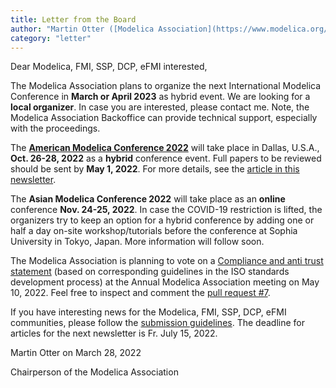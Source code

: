 ```yaml
---
title: Letter from the Board
author: "Martin Otter ([Modelica Association](https://www.modelica.org/))"
category: "letter"
---
```


Dear Modelica, FMI, SSP, DCP, eFMI interested,

The Modelica Association plans to organize the next International Modelica Conference in **March or April 2023** as hybrid event.
We are looking for a **local organizer**. In case you are interested, please contact me.
Note, the Modelica Association Backoffice can provide technical support, especially with the proceedings.

The **[American Modelica Conference 2022](https://2022.american.conference.modelica.org/)** will take place in Dallas, U.S.A., 
**Oct. 26-28, 2022** as a **hybrid** conference event. Full papers to be reviewed should be sent by **May 1, 2022**.
For more details, see the [article in this newsletter](#amc_2022).

The **Asian Modelica Conference 2022** will take place as an **online** conference **Nov. 24-25, 2022**.
In case the COVID-19 restriction is lifted, the organizers try to keep an option
for a hybrid conference by adding one or half a day on-site workshop/tutorials before the conference
at Sophia University in Tokyo, Japan. More information will follow soon.

The Modelica Association is planning to vote on a [Compliance and anti trust statement](https://github.com/modelica/MA-Bylaws/pull/7/files/85143d4ec67c3ae3ce50300897d9c052cab94545) 
(based on corresponding guidelines in the ISO standards development process) at the Annual Modelica Association meeting
on May 10, 2022. Feel free to inspect and comment the [pull request #7](https://github.com/modelica/MA-Bylaws/pull/7). 

If you have interesting news for the Modelica, FMI, SSP, DCP, eFMI communities,
please follow the [submission guidelines](https://newsletter.modelica.org/submission-guidelines.html).
The deadline for articles for the next newsletter is Fr. July 15, 2022.

Martin Otter on March 28, 2022

Chairperson of the Modelica Association
